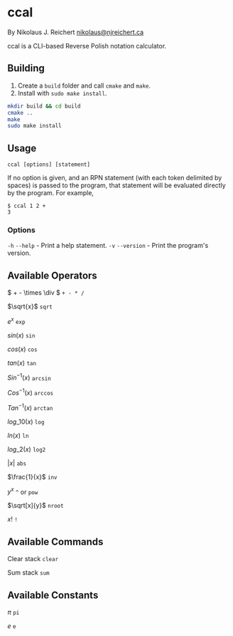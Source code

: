 # ccal

By Nikolaus J. Reichert <nikolaus@njreichert.ca>

ccal is a CLI-based Reverse Polish notation calculator.

## Building

1. Create a `build` folder and call `cmake` and `make`.
2. Install with `sudo make install`.

```sh
mkdir build && cd build
cmake ..
make
sudo make install
```

## Usage

`ccal [options] [statement]`

If no option is given, and an RPN statement (with each token delimited by spaces)
is passed to the program, that statement will be evaluated directly by the program.
For example,

```
$ ccal 1 2 +
3
```

### Options
`-h` `--help` - Print a help statement.
`-v` `--version` - Print the program's version.

## Available Operators

$ + - \times \div $ `+ - * /`

$\sqrt{x}$ `sqrt`

$e^x$ `exp`

$sin(x)$ `sin`

$cos(x)$ `cos`

$tan(x)$ `tan`

$Sin^{-1}(x)$ `arcsin`

$Cos^{-1}(x)$ `arccos`

$Tan^{-1}(x)$ `arctan`

$log\_{10}(x)$ `log`

$ln(x)$ `ln`

$log\_{2}(x)$ `log2`

$|x|$ `abs`

$\frac{1}{x}$ `inv`

$y^x$ `^` or `pow`

$\sqrt[x]{y}$ `nroot`

$x!$ `!`

## Available Commands

Clear stack `clear`

Sum stack `sum`

## Available Constants

$\pi$ `pi`

$e$ `e`

